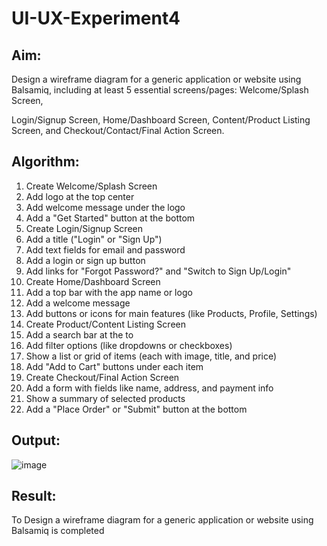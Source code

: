 # UI-UX-Experiment4

## Aim:
Design a wireframe diagram for a generic application or website using Balsamiq, including at least 5 essential screens/pages: Welcome/Splash Screen,

 Login/Signup Screen, Home/Dashboard Screen, Content/Product Listing Screen, and Checkout/Contact/Final Action Screen.



## Algorithm:
1. Create Welcome/Splash Screen
2. Add logo at the top center
3. Add welcome message under the logo
4. Add a "Get Started" button at the bottom
5. Create Login/Signup Screen
6. Add a title ("Login" or "Sign Up")
7. Add text fields for email and password
8. Add a login or sign up button
9. Add links for "Forgot Password?" and "Switch to Sign Up/Login"
10. Create Home/Dashboard Screen
11. Add a top bar with the app name or logo
12. Add a welcome message
13. Add buttons or icons for main features (like Products, Profile, Settings)
14. Create Product/Content Listing Screen
15. Add a search bar at the to
16. Add filter options (like dropdowns or checkboxes)
17. Show a list or grid of items (each with image, title, and price)
18. Add "Add to Cart" buttons under each item
19. Create Checkout/Final Action Screen
20. Add a form with fields like name, address, and payment info
21. Show a summary of selected products
22. Add a "Place Order" or "Submit" button at the bottom

## Output:
![image](https://github.com/user-attachments/assets/20711bcc-bcf2-4d2c-b04a-ab1110a0c3d2)


## Result:
To Design a wireframe diagram for a generic application or website using Balsamiq is completed
